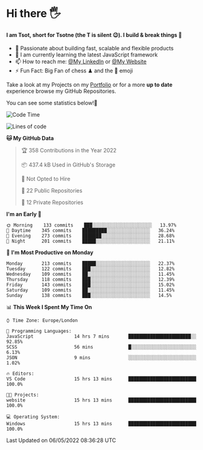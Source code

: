 # Hi there :raised_hand_with_fingers_splayed:
#### I am Tsot, short for Tsotne (the T is silent :wink:). I build & break things :space_invader:
- :telescope: Passionate about building fast, scalable and flexible products
- :seedling: I am currently learning the latest JavaScript framework 
- :mailbox: How to reach me: [@My LinkedIn](https://www.linkedin.com/in/tsotne-gvadzabia/) or [@My Website](https://tsotne.co.uk/contact)
- :zap: Fun Fact: Big Fan of chess ♟ and the 👾 emoji

Take a look at my Projects on my [Portfolio](https://tsotne.co.uk/) or for a more **up to date** experience browse my GitHub Repositories.

You can see some statistics below!:space_invader:
<!--START_SECTION:waka-->
![Code Time](http://img.shields.io/badge/Code%20Time-711%20hrs%2035%20mins-blue)

![Lines of code](https://img.shields.io/badge/From%20Hello%20World%20I%27ve%20Written-2%20Million%20lines%20of%20code-blue)

**🐱 My GitHub Data** 

> 🏆 358 Contributions in the Year 2022
 > 
> 📦 437.4 kB Used in GitHub's Storage 
 > 
> 🚫 Not Opted to Hire
 > 
> 📜 22 Public Repositories 
 > 
> 🔑 12 Private Repositories  
 > 
**I'm an Early 🐤** 

```text
🌞 Morning    133 commits    ███░░░░░░░░░░░░░░░░░░░░░░   13.97% 
🌆 Daytime    345 commits    █████████░░░░░░░░░░░░░░░░   36.24% 
🌃 Evening    273 commits    ███████░░░░░░░░░░░░░░░░░░   28.68% 
🌙 Night      201 commits    █████░░░░░░░░░░░░░░░░░░░░   21.11%

```
📅 **I'm Most Productive on Monday** 

```text
Monday       213 commits    █████░░░░░░░░░░░░░░░░░░░░   22.37% 
Tuesday      122 commits    ███░░░░░░░░░░░░░░░░░░░░░░   12.82% 
Wednesday    109 commits    ██░░░░░░░░░░░░░░░░░░░░░░░   11.45% 
Thursday     118 commits    ███░░░░░░░░░░░░░░░░░░░░░░   12.39% 
Friday       143 commits    ███░░░░░░░░░░░░░░░░░░░░░░   15.02% 
Saturday     109 commits    ██░░░░░░░░░░░░░░░░░░░░░░░   11.45% 
Sunday       138 commits    ███░░░░░░░░░░░░░░░░░░░░░░   14.5%

```


📊 **This Week I Spent My Time On** 

```text
⌚︎ Time Zone: Europe/London

💬 Programming Languages: 
JavaScript               14 hrs 7 mins       ███████████████████████░░   92.85% 
SCSS                     56 mins             █░░░░░░░░░░░░░░░░░░░░░░░░   6.13% 
JSON                     9 mins              ░░░░░░░░░░░░░░░░░░░░░░░░░   1.02%

🔥 Editors: 
VS Code                  15 hrs 13 mins      █████████████████████████   100.0%

🐱‍💻 Projects: 
website                  15 hrs 13 mins      █████████████████████████   100.0%

💻 Operating System: 
Windows                  15 hrs 13 mins      █████████████████████████   100.0%

```


 Last Updated on 06/05/2022 08:36:28 UTC
<!--END_SECTION:waka-->
